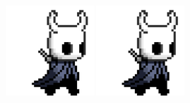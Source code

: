<img src="https://raw.githubusercontent.com/TanZng/TanZng/master/assets/hollor_knight3.gif" width="200"/>
<img src="https://raw.githubusercontent.com/TanZng/TanZng/master/assets/hollor_knight3.gif" width="200"/>
